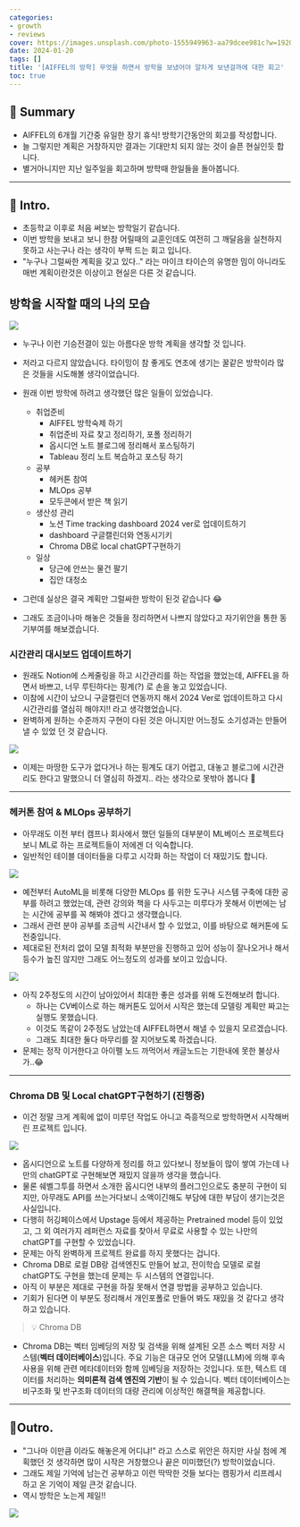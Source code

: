 ```yaml
---
categories:
- growth
- reviews
cover: https://images.unsplash.com/photo-1555949963-aa79dcee981c?w=1920&h=1080&fit=crop
date: 2024-01-20
tags: []
title: '[AIFFEL의 방학] 무엇을 하면서 방학을 보냈어야 알차게 보낸걸까에 대한 회고'
toc: true
---
```

## 🚦 Summary
- AIFFEL의 6개월 기간중 유일한 장기 휴식! 방학기간동안의 회고를 작성합니다.
- 늘 그렇지만 계획은 거창하지만 결과는 기대만치 되지 않는 것이 슬픈 현실인듯 합니다.
- 별거아니지만 지난 일주일을 회고하며 방학때 한일들을 돌아봅니다.

---


## 📌 Intro.
- 초등학교 이후로 처음 써보는 방학일기 같습니다.
- 이번 방학을 보내고 보니 한참 어릴때의 교훈인데도 여전히 그 깨달음을 실천하지 못하고 사는구나 라는 생각이 부쩍 드는 회고 입니다.
- "누구나 그럴싸한 계획을 갖고 있다.." 라는 마이크 타이슨의 유명한 밈이 아니라도 매번 계획이란것은 이상이고 현실은 다른 것 같습니다.

## 방학을 시작할 때의  나의 모습
![](https://i.imgur.com/tmBX3uK.png)

- 누구나 이런 기승전결이 있는 아름다운 방학 계획을 생각할 것 입니다.
- 저라고 다르지 않았습니다. 타이밍이 참 좋게도 연초에 생기는 꿀같은 방학이라 많은 것들을 시도해볼 생각이었습니다.
- 원래 이번 방학에 하려고 생각했던 많은 일들이 있었습니다.
	- 취업준비
		- AIFFEL 방학숙제 하기
		- 취업준비 자료 찾고 정리하기, 포폴 정리하기
		- 옵시디언 노트 블로그에 정리해서 포스팅하기
		- Tableau 정리 노트 복습하고 포스팅 하기
	- 공부
		- 헤커톤 참여
		- MLOps 공부
		- 모두콘에서 받은 책 읽기
	- 생산성 관리
		- 노션 Time tracking dashboard 2024 ver로 업데이트하기
		- dashboard 구글캘린더와 연동시기키
		- Chroma DB로 local chatGPT구현하기
	- 일상
		- 당근에 안쓰는 물건 팔기
		- 집안 대청소

- 그런데 실상은 결국 계획만 그럴싸한 방학이 된것 같습니다 😂 
- 그래도 조금이나마 해놓은 것들을 정리하면서 나쁘지 않았다고 자기위안을 통한 동기부여를 해보겠습니다.

### 시간관리 대시보드 업데이트하기 
- 원래도 Notion에 스케줄링을 하고 시간관리를 하는 작업을 했었는데, AIFFEL을 하면서 바쁘고, 너무 루틴하다는 핑계(?) 로 손을 놓고 있었습니다.
- 이참에 시간이 났으니 구글캘린더 연동까지 해서 2024 Ver로 업데이트하고 다시 시간관리를 열심히 해야지!! 라고 생각했었습니다.
- 완벽하게 원하는 수준까지 구현이 다된 것은 아니지만 어느정도 소기성과는 만들어 낼 수 있었 던 것 같습니다.

![](https://i.imgur.com/Igkk8VL.png)

- 이제는 마땅한 도구가 없다거나 하는 핑계도 대기 어렵고, 대놓고 블로그에 시간관리도 한다고 말했으니 더 열심히 하겠지.. 라는 생각으로 못밖아 봅니다 💪

---


### 헤커톤 참여 & MLOps 공부하기
- 아무래도 이전 부터 캠프나 회사에서 했던 일들의 대부분이 ML베이스 프로젝트다 보니 ML로 하는 프로젝트들이 저에겐 더 익숙합니다.
- 일반적인 테이블 데이터들을 다루고 시각화 하는 작업이 더 재밌기도 합니다.

![](https://i.imgur.com/EI6dvXs.png)

- 예전부터 AutoML을 비롯해 다양한 MLOps 를 위한 도구나 시스템 구축에 대한 공부를 하려고 했었는데, 관련 강의와 책을 다 사두고는 미루다가 못해서 이번에는 남는 시간에 공부를 꼭 해봐야 겠다고 생각했습니다.
- 그래서 관련 분야 공부를 조금씩 시간내서 할 수 있었고, 이를 바탕으로 해커톤에 도전중입니다.
- 제대로된 전처리 없이 모델 최적화 부분만을 진행하고 있어 성능이 잘나오거나 해서 등수가 높진 않지만 그래도 어느정도의 성과를 보이고 있습니다.

![](https://i.imgur.com/O7BwDXk.png)

- 아직 2주정도의 시간이 남아있어서 최대한 좋은 성과를 위해 도전해보려 합니다.
	- 하나는 CV베이스로 하는 해커톤도 있어서 시작은 했는데 모델링 계획만 짜고는 실행도 못했습니다.
	- 이것도 똑같이 2주정도 남았는데 AIFFEL하면서 해낼 수 있을지 모르겠습니다.
	- 그래도 최대한 둘다 마무리를 잘 지어보도록 하겠습니다.
- 문제는 정작 이거한다고 아이펠 노드 까먹어서 캐글노드는 기한내에 못한 불상사가..😂 
---


### Chroma DB 및 Local chatGPT구현하기 (진행중)
- 이건 정말 크게 계획에 없이 미루던 작업도 아니고 즉흥적으로 방학하면서 시작해버린 프로젝트 입니다.

![](https://i.imgur.com/BFLblLG.png)

- 옵시디언으로 노트를 다양하게 정리를 하고 있다보니 정보들이 많이 쌓여 가는데 나만의 chatGPT로 구현해보면 재밌지 않을까 생각을 했습니다.
- 물론 쉐벨그투를 하면서 소개한 옵시디언 내부의 플러그인으로도 충분히 구현이 되지만, 아무래도 API를 쓰는거다보니 소액이긴해도 부담에 대한 부담이 생기는것은 사실입니다.
- 다행히 허깅페이스에서 Upstage 등에서 제공하는 Pretrained model 등이 있었고, 그 외 여러가지 레퍼런스 자료를 찾아서 무료로 사용할 수 있는 나만의 chatGPT를 구현할 수 있었습니다.
- 문제는 아직 완벽하게 프로젝트 완료를 하지 못했다는 겁니다.
- Chroma DB로 로컬 DB랑 검색엔진도 만들어 놨고, 전이학습 모델로 로컬 chatGPT도 구현을 했는데 문제는 두 시스템의 연결입니다.
- 아직 이 부분은 제대로 구현을 하질 못해서 연결 방법을 공부하고 있습니다.
- 기회가 된다면 이 부분도 정리해서 개인포폴로 만들어 봐도 재밌을 것 같다고 생각하고 있습니다.

> 💡 Chroma DB
- Chroma DB는 벡터 임베딩의 저장 및 검색을 위해 설계된 오픈 소스 벡터 저장 시스템(**벡터 데이터베이스**)입니다. 주요 기능은 대규모 언어 모델(LLM)에 의해 후속 사용을 위해 관련 메타데이터와 함께 임베딩을 저장하는 것입니다. 또한, 텍스트 데이터를 처리하는 **의미론적 검색 엔진의 기반**이 될 수 있습니다. 벡터 데이터베이스는 비구조화 및 반구조화 데이터의 대량 관리에 이상적인 해결책을 제공합니다.

---


## 🎈Outro.
- "그나마 이만큼 이라도 해놓은게 어디냐!" 라고 스스로 위안은 하지만 사실 첨에 계획했던 것 생각하면 많이 시작은 거창했으나 끝은 미미했던(?) 방학이었습니다.
- 그래도 제일 기억에 남는건 공부하고 이런 딱딱한 것들 보다는 캠핑가서 리프레시 하고 온 기억이 제일 큰것 같습니다.
- 역시 방학은 노는게 제일!! 

![](https://i.imgur.com/flzVXPJ.png)


